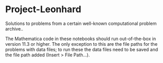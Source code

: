 # Project-Leonhard
Solutions to problems from a certain well-known computational problem archive..

The Mathematica code in these notebooks should run out-of-the-box in version 11.3 or higher. The only exception to this are the file paths for the problems with data files; to run these the data files need to be saved and the file path added (Insert > File Path...).
